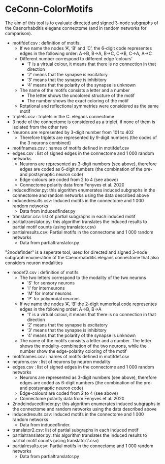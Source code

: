 # CeConn-ColorMotifs
The aim of this tool is to evaluate directed and signed 3-node subgraphs of the Caenorhabditis elegans connectome (and in random networks for comparison).

- motifdef.csv : definition of motifs. 
  - If we name the nodes ‘A’, ‘B’ and ‘C’, the 6-digit code representes edges in the following order: A->B, B->A, B->C, C->B, C->A, A->C
  - Different number correspond to different edge ‘colours’
    - ‘1’ is a virtual colour, it means that there is no connection in that direction
    - ‘2’ means that the synapse is excitatory
    - ‘3’ means that the synapse is inhibitory
    - ‘4’ means that the polarity of the synapse is unknown
  - The name of the motifs consists a letter and a number
    - The letter shows the uncolored structure of the motif
    - The number shows the exact coloring of the motif
  - Rotational and reflectional symmetries were considered as the same motif
- triplets.csv : triplets in the C. elegans connectome
 -  3 node of the connectome is considered as a triplet, if none of them is isolated from the other two
 - Neurons are represented by 3-digit number from 101 to 402
   - Therefore triplets are represented by 9-digit numbers (the codes of the 3 neurons combined)
- motifnames.csv : names of motifs defined in motifdef.csv
- edges.csv : list of signed edges in the connectome and 1 000 random networks
  - Neurons are represented as 3-digit numbers (see above), therefore edges are coded as 6-digit numbers (the combination of the pre- and postsynaptic neuron code)
  - Edge-colours are coded from 2 to 4 (see above)
  - Connectome polarity data from Fenyves et al. 2020
- inducedfinder.py: this algorithm enumerates induced subgraphs in the connectome and random networks using the data described above
- inducedresults.csv: Induced motifs in the connectome and 1 000 random networks
  - Data from inducedfinder.py
- translator.csv: list of partial subgraphs in each induced motif
- partialtranslator.py: this algorithm translates the induced results to partial motif counts (using translator.csv)
- partialresults.csv: Partial motifs in the connectome and 1 000 random networks
  - Data from partialtranslator.py

"2nodefinder" is a seperate tool, used for directed and signed 3-node subgraph enumeration of the Caenorhabditis elegans connectome that also considers neuron modalities
- modef2.csv : definition of motifs
  - The two letters correspond to the modality of the two neurons
    - 'S' for sensory neurons
    - 'I' for interneurons
    - 'M' for motor neurons
    - 'P' for polymodal neurons
  - If we name the nodes ‘A’, ‘B’ the 2-digit numerical code representes edges in the following order: A->B, B->A
    - ‘1’ is a virtual colour, it means that there is no connection in that direction
    - ‘2’ means that the synapse is excitatory
    - ‘3’ means that the synapse is inhibitory
    - ‘4’ means that the polarity of the synapse is unknown
  - The name of the motifs consists a letter and a number. The letter shows the modality-combination of the two neurons, while the number show the edge-polarity coloring of the motif
- motifnames.csv : names of motifs defined in motifdef.csv
- neurons.csv : list of neurons by neuron modality
- edges.csv : list of signed edges in the connectome and 1 000 random networks
  - Neurons are represented as 3-digit numbers (see above), therefore edges are coded as 6-digit numbers (the combination of the pre- and postsynaptic neuron code)
  - Edge-colours are coded from 2 to 4 (see above)
  - Connectome polarity data from Fenyves et al. 2020
- 2nodeinducedfinder.py: this algorithm enumerates induced subgraphs in the connectome and random networks using the data described above
- inducedresults.csv: Induced motifs in the connectome and 1 000 random networks
  - Data from inducedfinder.
- translator2.csv: list of partial subgraphs in each induced motif
- partialtranslator.py: this algorithm translates the induced results to partial motif counts (using translator2.csv)
- partialresults.csv: Partial motifs in the connectome and 1 000 random networks
  - Data from partialtranslator.py
